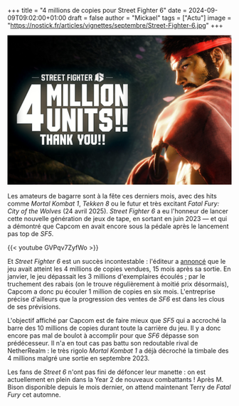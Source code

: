 +++
title = "4 millions de copies pour Street Fighter 6"
date = 2024-09-09T09:02:00+01:00
draft = false
author = "Mickael"
tags = ["Actu"]
image = "https://nostick.fr/articles/vignettes/septembre/Street-Fighter-6.jpg"
+++

![Street Fighter 6](Street-Fighter-6.jpg "")

Les amateurs de bagarre sont à la fête ces derniers mois, avec des hits comme *Mortal Kombat 1*, *Tekken 8* ou le futur et très excitant *Fatal Fury: City of the Wolves* (24 avril 2025). *Street Fighter 6* a eu l'honneur de lancer cette nouvelle génération de jeux de tape, en sortant en juin 2023 — et qui a démontré que Capcom en avait encore sous la pédale après le lancement pas top de *SF5*.

{{< youtube GVPqv7ZyfWo >}} 

Et *Street Fighter 6* est un succès incontestable : l'éditeur a [annoncé](https://x.com/StreetFighter/status/1831814865297489924) que le jeu avait atteint les 4 millions de copies vendues, 15 mois après sa sortie. En janvier, le jeu dépassait les 3 millions d'exemplaires écoulés ; par le truchement des rabais (on le trouve régulièrement à moitié prix désormais), Capcom a donc pu écouler 1 million de copies en six mois. L'entreprise précise d'ailleurs que la progression des ventes de *SF6* est dans les clous de ses prévisions.

L'objectif affiché par Capcom est de faire mieux que *SF5* qui a accroché la barre des 10 millions de copies durant toute la carrière du jeu. Il y a donc encore pas mal de boulot à accomplir pour que *SF6* dépasse son prédécesseur. Il n'a en tout cas pas battu son redoutable rival de NetherRealm : le très rigolo *Mortal Kombat 1* a déjà décroché la timbale des 4 millions malgré une sortie en septembre 2023.

Les fans de *Street 6* n'ont pas fini de défoncer leur manette : on est actuellement en plein dans la Year 2 de nouveaux combattants ! Après M. Bison disponible depuis le mois dernier, on attend maintenant Terry de *Fatal Fury* cet automne.